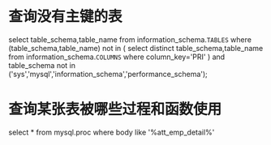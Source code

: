 # 查询没有主键的表
select table_schema,table_name from information_schema.`TABLES`
where (table_schema,table_name) not in (
	select distinct table_schema,table_name from information_schema.`COLUMNS` where column_key='PRI'
)
and table_schema not in ('sys','mysql','information_schema','performance_schema');
# 查询某张表被哪些过程和函数使用
select * from mysql.proc 
where body like '%att_emp_detail%'
